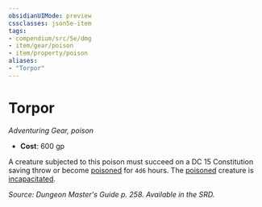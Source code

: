 ```yaml
---
obsidianUIMode: preview
cssclasses: json5e-item
tags:
- compendium/src/5e/dmg
- item/gear/poison
- item/property/poison
aliases: 
- "Torpor"
---
```

# Torpor
*Adventuring Gear, poison*  

- **Cost**: 600 gp

A creature subjected to this poison must succeed on a DC 15 Constitution saving throw or become [poisoned](/Systems/5e/rules/conditions.md#poisoned) for `4d6` hours. The [poisoned](/Systems/5e/rules/conditions.md#poisoned) creature is [incapacitated](/Systems/5e/rules/conditions.md#incapacitated).

*Source: Dungeon Master's Guide p. 258. Available in the SRD.*